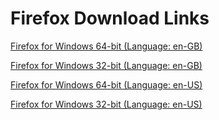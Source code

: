 # Firefox Download Links
[Firefox for Windows 64-bit (Language: en-GB)](https://download.mozilla.org/?product=firefox-latest-ssl&os=win64&lang=en-GB)

[Firefox for Windows 32-bit (Language: en-GB)](https://download.mozilla.org/?product=firefox-latest-ssl&os=win&lang=en-GB)

[Firefox for Windows 64-bit (Language: en-US)](https://download.mozilla.org/?product=firefox-latest-ssl&os=win64&lang=en-US)

[Firefox for Windows 32-bit (Language: en-US)](https://download.mozilla.org/?product=firefox-latest-ssl&os=win&lang=en-US)
